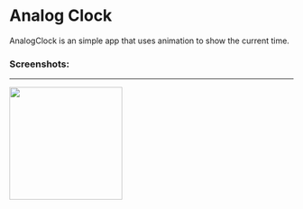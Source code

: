 # Analog Clock

AnalogClock is an simple app that uses animation to show the current time.

### Screenshots: 
___
<img src="https://user-images.githubusercontent.com/75028505/158876171-9f331928-4fc1-4e9a-b0a2-51c93329897f.gif" width="200">
